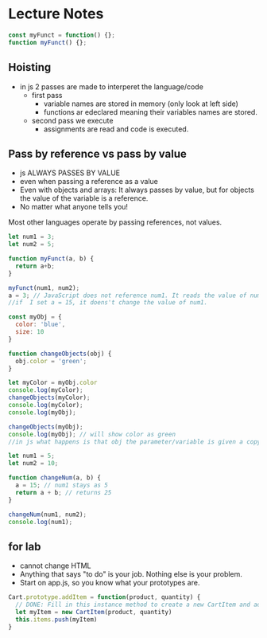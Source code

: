 # Lecture Notes
```js
const myFunct = function() {};
function myFunct() {};
```

## Hoisting
- in js 2 passes are made to interperet the language/code
  - first pass
    - variable names are stored in memory (only look at left side)
    - functions ar edeclared meaning their variables names are stored.
  - second pass we execute
    - assignments are read and code is executed.

## Pass by reference  vs pass by value
- js ALWAYS PASSES BY VALUE
- even when passing a reference as a value
- Even with objects and arrays: It always passes by value, but for objects the value of the variable is a reference.
- No matter what anyone tells you!

Most other languages operate by passing references, not values.

```js
let num1 = 3;
let num2 = 5;

function myFunct(a, b) {
  return a+b;
}

myFunct(num1, num2);
a = 3; // JavaScript does not reference num1. It reads the value of num1, and assigns that value to a.
//if  I set a = 15, it doens't change the value of num1.

```

```js
const myObj = {
  color: 'blue',
  size: 10
}

function changeObjects(obj) {
  obj.color = 'green';
}

let myColor = myObj.color
console.log(myColor);
changeObjects(myColor);
console.log(myColor);
console.log(myObj);

changeObjects(myObj);
console.log(myObj); // will show color as green
//in js what happens is that obj the parameter/variable is given a copy of the reference address to where myObj exists in memory -- happens in with arrays also because they are a type of object.

let num1 = 5;
let num2 = 10;

function changeNum(a, b) {
  a = 15; // num1 stays as 5
  return a + b; // returns 25
}

changeNum(num1, num2);
console.log(num1);
```

## for lab

- cannot change HTML
- Anything that says "to do" is your job. Nothing else is your problem.
- Start on app.js, so you know what your prototypes are.

```js
Cart.prototype.addItem = function(product, quantity) {
  // DONE: Fill in this instance method to create a new CartItem and add it to this.items
  let myItem = new CartItem(product, quantity)
  this.items.push(myItem)
}
```